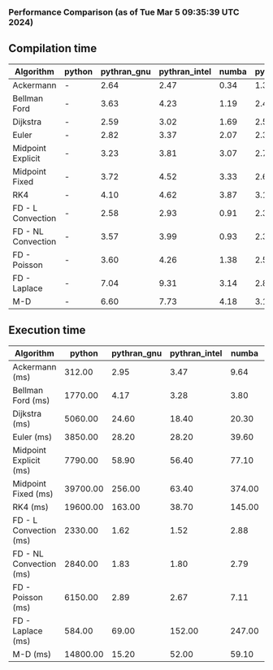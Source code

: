 ### Performance Comparison (as of Tue Mar  5 09:35:39 UTC 2024)
## Compilation time
Algorithm                 | python                    | pythran_gnu               | pythran_intel             | numba                     | pyccel_fortran_gnu        | pyccel_c_gnu              | pyccel_fortran_intel      | pyccel_c_intel           
------------------------- | ------------------------- | ------------------------- | ------------------------- | ------------------------- | ------------------------- | ------------------------- | ------------------------- | -------------------------
Ackermann                 | -                         | 2.64                      | 2.47                      | 0.34                      | 1.35                      | 1.29                      | 1.41                      | 1.39                     
Bellman Ford              | -                         | 3.63                      | 4.23                      | 1.19                      | 2.45                      | 2.62                      | 2.57                      | 3.42                     
Dijkstra                  | -                         | 2.59                      | 3.02                      | 1.69                      | 2.52                      | 2.71                      | 2.61                      | 3.50                     
Euler                     | -                         | 2.82                      | 3.37                      | 2.07                      | 2.35                      | 2.60                      | 2.52                      | 3.41                     
Midpoint Explicit         | -                         | 3.23                      | 3.81                      | 3.07                      | 2.73                      | 2.95                      | 2.75                      | 3.61                     
Midpoint Fixed            | -                         | 3.72                      | 4.52                      | 3.33                      | 2.65                      | 2.91                      | 2.93                      | 3.68                     
RK4                       | -                         | 4.10                      | 4.62                      | 3.87                      | 3.18                      | 3.36                      | 3.36                      | 4.10                     
FD - L Convection         | -                         | 2.58                      | 2.93                      | 0.91                      | 2.38                      | 2.58                      | 2.54                      | 3.48                     
FD - NL Convection        | -                         | 3.57                      | 3.99                      | 0.93                      | 2.38                      | 2.61                      | 2.55                      | 3.36                     
FD - Poisson              | -                         | 3.60                      | 4.26                      | 1.38                      | 2.52                      | 2.72                      | 3.09                      | 3.50                     
FD - Laplace              | -                         | 7.04                      | 9.31                      | 3.14                      | 2.89                      | 3.02                      | 3.13                      | 3.96                     
M-D                       | -                         | 6.60                      | 7.73                      | 4.18                      | 3.15                      | 3.21                      | 3.36                      | 4.39                     

## Execution time
Algorithm                 | python                    | pythran_gnu               | pythran_intel             | numba                     | pyccel_fortran_gnu        | pyccel_c_gnu              | pyccel_fortran_intel      | pyccel_c_intel           
------------------------- | ------------------------- | ------------------------- | ------------------------- | ------------------------- | ------------------------- | ------------------------- | ------------------------- | -------------------------
Ackermann (ms)            | 312.00                    | 2.95                      | 3.47                      | 9.64                      | 1.55                      | 1.54                      | 9.01                      | 4.76                     
Bellman Ford (ms)         | 1770.00                   | 4.17                      | 3.28                      | 3.80                      | 2.98                      | 6.02                      | 4.40                      | 17.90                    
Dijkstra (ms)             | 5060.00                   | 24.60                     | 18.40                     | 20.30                     | 20.10                     | 31.40                     | 25.00                     | 23.70                    
Euler (ms)                | 3850.00                   | 28.20                     | 28.20                     | 39.60                     | 14.80                     | 145.00                    | 15.10                     | 127.00                   
Midpoint Explicit (ms)    | 7790.00                   | 58.90                     | 56.40                     | 77.10                     | 22.80                     | 280.00                    | 15.70                     | 253.00                   
Midpoint Fixed (ms)       | 39700.00                  | 256.00                    | 63.40                     | 374.00                    | 75.10                     | 1400.00                   | 61.70                     | 1240.00                  
RK4 (ms)                  | 19600.00                  | 163.00                    | 38.70                     | 145.00                    | 36.10                     | 492.00                    | 39.70                     | 412.00                   
FD - L Convection (ms)    | 2330.00                   | 1.62                      | 1.52                      | 2.88                      | 1.49                      | 1.66                      | 1.51                      | 3.69                     
FD - NL Convection (ms)   | 2840.00                   | 1.83                      | 1.80                      | 2.79                      | 1.70                      | 2.19                      | 1.36                      | 3.73                     
FD - Poisson (ms)         | 6150.00                   | 2.89                      | 2.67                      | 7.11                      | 2.80                      | 3.78                      | 2.68                      | 8.97                     
FD - Laplace (ms)         | 584.00                    | 69.00                     | 152.00                    | 247.00                    | 62.70                     | 280.00                    | 63.70                     | 305.00                   
M-D (ms)                  | 14800.00                  | 15.20                     | 52.00                     | 59.10                     | 54.00                     | 59.70                     | 68.20                     | 61.60                    
